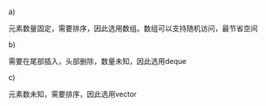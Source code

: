 a)

元素数量固定，需要排序，因此选用数组。数组可以支持随机访问，最节省空间

b) 

需要在尾部插入，头部删除，数量未知，因此选用deque

c)

元素数未知，需要排序，因此选用vector